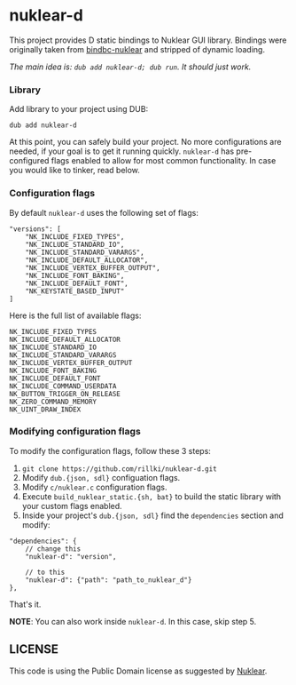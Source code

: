 # nuklear-d
This project provides D static bindings to Nuklear GUI library. Bindings were originally taken from [bindbc-nuklear](https://github.com/Timu5/bindbc-nuklear) and stripped of dynamic loading. 

*The main idea is: `dub add nuklear-d; dub run`. It should just work.*

### Library
Add library to your project using DUB:
```
dub add nuklear-d
```
At this point, you can safely build your project. No more configurations are needed, if your goal is to get it running quickly. `nuklear-d` has pre-configured flags enabled to allow for most common functionality. In case you would like to tinker, read below.

### Configuration flags
By default `nuklear-d` uses the following set of flags:
```
"versions": [
    "NK_INCLUDE_FIXED_TYPES",
    "NK_INCLUDE_STANDARD_IO",
    "NK_INCLUDE_STANDARD_VARARGS",
    "NK_INCLUDE_DEFAULT_ALLOCATOR",
    "NK_INCLUDE_VERTEX_BUFFER_OUTPUT",
    "NK_INCLUDE_FONT_BAKING",
    "NK_INCLUDE_DEFAULT_FONT",
    "NK_KEYSTATE_BASED_INPUT"
]
```

Here is the full list of available flags:
```
NK_INCLUDE_FIXED_TYPES
NK_INCLUDE_DEFAULT_ALLOCATOR
NK_INCLUDE_STANDARD_IO
NK_INCLUDE_STANDARD_VARARGS
NK_INCLUDE_VERTEX_BUFFER_OUTPUT
NK_INCLUDE_FONT_BAKING
NK_INCLUDE_DEFAULT_FONT
NK_INCLUDE_COMMAND_USERDATA
NK_BUTTON_TRIGGER_ON_RELEASE
NK_ZERO_COMMAND_MEMORY
NK_UINT_DRAW_INDEX
```

### Modifying configuration flags
To modify the configuration flags, follow these 3 steps:

1. `git clone https://github.com/rillki/nuklear-d.git`
2. Modify `dub.{json, sdl}` configuation flags.
3. Modify  `c/nuklear.c` configuration flags.
4. Execute `build_nuklear_static.{sh, bat}` to build the static library with your custom flags enabled.
5. Inside your project's `dub.{json, sdl}` find the `dependencies` section and modify:
```
"dependencies": {
    // change this
    "nuklear-d": "version",

    // to this
    "nuklear-d": {"path": "path_to_nuklear_d"}
},
```

That's it. 

**NOTE**: You can also work inside `nuklear-d`. In this case, skip step 5.

## LICENSE
This code is using the Public Domain license as suggested by [Nuklear](https://github.com/Immediate-Mode-UI/Nuklear/blob/master/src/LICENSE).


